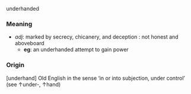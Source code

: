 underhanded
### Meaning
+ _adj_: marked by secrecy, chicanery, and deception : not honest and aboveboard
    + __eg__: an underhanded attempt to gain power

### Origin

[underhand] Old English in the sense ‘in or into subjection, under control’ (see ↑under-, ↑hand)

